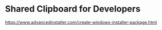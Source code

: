 # Shared Clipboard for Developers

https://www.advancedinstaller.com/create-windows-installer-package.html